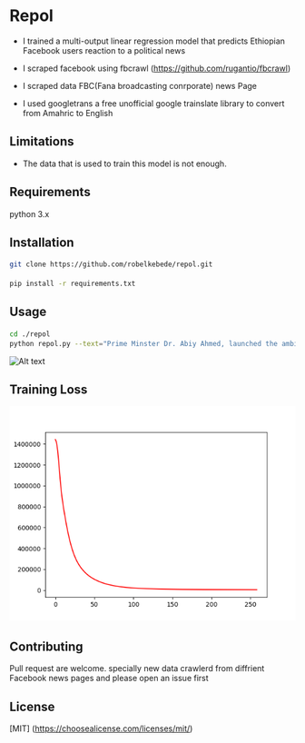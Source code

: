 
# Repol

* I trained a multi-output linear regression model that predicts Ethiopian Facebook users reaction to a political news

* I scraped facebook using fbcrawl  (https://github.com/rugantio/fbcrawl)

* I scraped data FBC(Fana broadcasting conrporate) news Page

* I used googletrans a free unofficial google trainslate library to convert from Amahric to English

## Limitations 

* The data that is used to train this model is not enough.


## Requirements

python 3.x

## Installation

```bash 
git clone https://github.com/robelkebede/repol.git

pip install -r requirements.txt
```

## Usage

``` bash
cd ./repol
python repol.py --text="Prime Minster Dr. Abiy Ahmed, launched the ambitious Green Legacy campaign"
```

![Alt text](Figure_1.png?raw=true "Reactions")


## Training Loss


![Alt text](loss.png?raw=true "Loss")


## Contributing

Pull request are welcome. specially new data crawlerd from diffrient Facebook news pages and please open an issue first 


## License

[MIT] (https://choosealicense.com/licenses/mit/)



